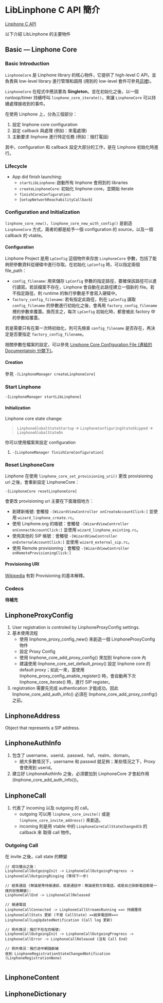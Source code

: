 # LibLinphone C API 簡介

[Linphone C API](http://fossies.org/dox/linphone-3.7.0/modules.html)

以下介紹 LibLinphone 的主要物件


Basic –– Linphone Core
----------------------

### Basic Introduction

`LinphoneCore` 是 Linphone library 的核心物件，它提供了 high-level C API，並負責與 low-level library 進行管理和調用 (用到的 low-level 套件可參見[這裡](Linphone-iphone_Project_安裝與介紹.md#Introduction_of_sublibraries))。

`LinphoneCore` 在程式中應該要為 **Singleton**。並在初始化之後，以一個 runloop/timer 持續呼叫 `linphone_core_iterate()`，來讓 `LinphoneCore` 可以持續處理接收到的事件。

在使用 Linphone 上，分為三個部分：

1. 設定 linphone core configuration
2. 設定 callback 與處理 (例如：來電處理)
3. 主動要求 linphone 進行特定任務 (例如：撥打電話)

其中，configuration 和 callback 設定大部分的工作，是在 Linphone 初始化時進行。

### Lifecycle

* App did finish launching:
	* `startLibLinphone`: 啟動所有 linphone 會用到的 libraries 
	* `createLinphoneCore`: 初始化 linphone core，並開始 iterate
	* `finishCoreConfiguration`: 
	* (`setupNetworkReachabilityCallback`)



### Configuration and Initialization

`linphone_core_new()`、`linphone_core_new_with_config()` 是創造 `LinphoneCore` 方式，兩者的都是給予一個 configuration 的 source，以及一個 callback 的 vtable。


#### Configuration

Linphone Project 是用 `LpConfig` 這個物件來存放 `LinphoneCore` 參數，包括了能夠把參數資料從硬碟中進行存取。在初始化 `LpConfig` 時，可以指定兩個 file_path：

* `config_filename`: 用來儲存 `LpConfig` 參數的指定路徑，要確保該路徑可以進行讀寫。若該檔案不存在，Linphone 會自動在此路徑建立一個新的 file。若不指定路徑，則 runtime 的執行參數是不會寫入硬碟中。
* `factory_config_filename`: 若有指定此路徑，則在 `LpConfig` 讀取 `config_filename` 的參數進行初始化之後，會再用 `factory_config_filename` 裡的參數來覆蓋。換而言之，每次 `LpConfig` 初始化時，都會被此 factory 中的參數給覆蓋。

若是需要只有在第一次時初始化，則可先檢查 `config_filename` 是否存在，再決定是否要指定 `factory_config_filename`。

相關參數在檔案的設定，可以參見 [Linphone Core Configuration File (連結的 Documentatoin 分類下)](http://www.linphone.org/technical-corner/linphone.html)。

#### Creation

參見 `-[LinphoneManager createLinphoneCore]`


### Start Linphone

`-[LinphoneManager startLibLinphone]`



#### Initialization


Linphone core state change:

> `LinphoneGlobalStateStartup` -> `LinphoneConfiguringStateSkipped` -> `LinphoneGlobalStateOn`

你可以使用檔案來設定 configuration

1. `-[LinphoneManager finishCoreConfiguration]`


### Reset LinphoneCore


Linphone 在使用 `linphone_core_set_provisioning_uri()` 更改 provisioning uri 之後，會重新設定 LinphoneCore：

	-[LinphoneCore resetLinphoneCore]


會更改 provisioning uri 主要在下面幾個地方：

* 創建新帳號: 會觸發 `-[WizardViewController onCreateAccountClick:]` 並使用 `wizard_linphone_create.rc`。
* 使用 Linphone.org 的帳號：會觸發 `-[WizardViewController onConnectAccountClick:]` 並使用 `wizard_linphone_existing.rc`。
* 使用其他的 SIP 帳號：會觸發 `-[WizardViewController onExternalAccountClick:]` 並使用 `wizard_external_sip.rc`。
* 使用 Remote provisioning：會觸發 `-[WizardViewController onRemoteProvisioningClick:]`

#### Provisioning URI

[Wikipedia](http://en.wikipedia.org/wiki/Provisioning) 有對 Provisioning 的基本解釋。



### Codecs


**待補充**


LinphoneProxyConfig 
-------------------
1. User registration is controled by LinphoneProxyConfig settings.
2. 基本使用流程
	* 使用 linphone_proxy_config_new() 來創造一個 LinphoneProxyConfig 物件
	* 設定 Proxy Config
	* 使用 linphone_core_add_proxy_config() 來加到 linphone core 內
	* 建議使用 linphone_core_set_default_proxy() 設定 linphone core 的 default proxy；如此一來，當使用 linphone_proxy_config_enable_register() 時，會自動再下次 linphone_core_iterate() 時，進行 SIP register。
1. registration 需要先完成 authentication 才能成功。因此 linphone_core_add_auth_info() 必須在 linphone_core_add_proxy_config() 之前。


LinphoneAddress
---------------
Object that represents a SIP address.



LinphoneAuthInfo
----------------
1. 包含了 username、userid、passwd、ha1、realm、domain。
	* 絕大多數情況下，username 和 passwd 就足夠；某些情況之下，Proxy 會使用到 userid。
2. 建立好 LinphoneAuthInfo 之後，必須要加到 LinphoneCore 才會起作用 (linphone_core_add_auth_info())。



LinphoneCall
------------
1. 代表了 incoming 以及 outgoing 的 call。
	* outgoing 可以用 `linphone_core_invite()` 或是 `linphone_core_invite_address()` 來創造。
	* incoming 則是用 vtable 中的 `LinphoneCoreCallStateChangedCb` 的 callback 來 取得 call 物件。


### Outgoing Call

在 invite 之後，call state 的轉變

```
// 成功播出之後：
LinphoneCallOutgoingInit -> LinphoneCallOutgoingProgress -> LinphoneCallOutgoingRinging (等待下一步)

// 結束通話 (無論是等待接通前、或是通話中：無論是對方掛電話，或是自己掛斷電話都是一樣的狀態轉變):
LinphoneCallEnd -> LinphoneCallReleased

// 接通電話
LinphoneCallConnected -> LinphoneCallStreamsRunning ==> 持續獲得 LinphoneCallStats 更新 (不是 CallState) ==結束電話時==> LinphoneCallLogUpdatedNotification (Call log 更新)

// 例外情況：撥打不存在的帳號:
LinphoneCallOutgoingInit -> LinphoneCallOutgoingProgress -> LinphoneCallError -> LinphoneCallReleased (沒有 Call End)

// 例外情況：撥打途中網路斷線
收到 LinphoneRegistrationStateChangedNotification (LinphoneRegistrationNone)


```


LinphoneContent
---------------

LinphoneDictionary
---------------


